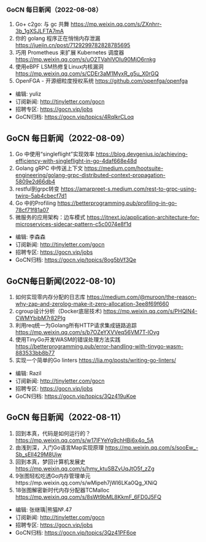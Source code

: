 ### GoCN 每日新闻（2022-08-08）

1. Go+ c2go: 与 gc 共舞 https://mp.weixin.qq.com/s/ZXnhrr-3b_1gXSJLFTA7mA
2. 你的 golang 程序正在悄悄内存泄漏 https://juejin.cn/post/7129299782828785695
3. 巧用 Prometheus 来扩展 Kubernetes 调度器 https://mp.weixin.qq.com/s/uO2TVahlVOIu90MjO6rnkg
4. 使用eBPF LSM热修复Linux内核漏洞 https://mp.weixin.qq.com/s/CDEr3aM1MyxR_g5u_X0rGQ
5. OpenFGA - 开源细粒度授权系统 https://github.com/openfga/openfga

* 编辑: yuliz
* 订阅新闻: http://tinyletter.com/gocn
* 招聘专区: https://gocn.vip/jobs
* GoCN归档: https://gocn.vip/topics/4RqlkrCLoq


## GoCN 每日新闻（2022-08-09）

1. Go 中使用“singleflight”实现效率 https://blog.devgenius.io/achieving-efficiency-with-singleflight-in-go-4daf668e48d
2. Golang gRPC 中传送上下文 https://medium.com/hootsuite-engineering/golang-grpc-distributed-context-propagation-5809e2d66db4
3. restful到grpc转变 https://amarpreet-s.medium.com/rest-to-grpc-using-twirp-5ab4cbecf7d1
4. Go 中的Profiling https://betterprogramming.pub/profiling-in-go-78cf71f81a07
5. 微服务的应用架构：边车模式 https://itnext.io/application-architecture-for-microservices-sidecar-pattern-c5c0074e8f1d

* 编辑: 李森森
* 订阅新闻: http://tinyletter.com/gocn
* 招聘专区: https://gocn.vip/jobs
* GoCN归档: https://gocn.vip/topics/8og5bVf3Qe

## GoCN每日新闻(2022-08-10)

1. 如何实现零内存分配的日志库 https://medium.com/@muroon/the-reason-why-zap-and-zerolog-make-it-zero-allocation-3ee8f69f660 
2. cgroup设计分析（Docker底层技术) https://mp.weixin.qq.com/s/PHQlN4-CWMYbibM7r82PIg
3. 利用req统一为Golang所有HTTP请求集成链路追踪 https://mp.weixin.qq.com/s/b7OZeYXVVeq56VM7T-lOvg
4. 使用TinyGo开发WASM的错误处理方法实践 https://betterprogramming.pub/error-handling-with-tinygo-wasm-883533bb8b77
5. 实现一个简单的Go linters https://lia.mg/posts/writing-go-linters/
 
* 编辑: Razil
* 订阅新闻: http://tinyletter.com/gocn
* 招聘专区: https://gocn.vip/jobs
* GoCN归档: https://gocn.vip/topics/3Qz419uKoe

## GoCN 每日新闻（2022-08-11）

1. 回到本真，代码是如何运行的？ https://mp.weixin.qq.com/s/w17lFYeYg9chHBi6x4o_5A
2. 由浅到深，入门Go语言Map实现原理 https://mp.weixin.qq.com/s/sooEw_-Sb_sEII429M8Uiw
3. 回到本真，梦回计算机发展史 https://mp.weixin.qq.com/s/hmy_ktuSBZvUqJtO5f_zZg
4. 9张图轻松吃透Go内存管理单元https://mp.weixin.qq.com/s/wMipeh7jWI6LKa0Qg_XNiQ
5. 18张图解密新时代内存分配器TCMalloc https://mp.weixin.qq.com/s/8sWt9bML8KkmF_6FD0J5FQ


* 编辑: 张继瑀|熊猫№.47
* 订阅新闻: http://tinyletter.com/gocn
* 招聘专区: https://gocn.vip/jobs
* GoCN归档: https://gocn.vip/topics/3Qz41PF6oe
